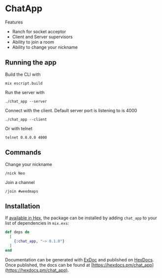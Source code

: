 # ChatApp

Features

 - Ranch for socket acceptor
 - Client and Server supervisors
 - Ability to join a room
 - Ability to change your nickname

## Running the app

Build the CLI with 

```
mix escript.build
```

Run the server with

```
./chat_app --server
```

Connect with the client. Default server port is listening to is 4000

```
./chat_app --client
```

Or with telnet

```
telnet 0.0.0.0 4000
```

## Commands

Change your nickname
```
/nick Neo
```

Join a channel
```
/join #weedmaps
```

## Installation

If [available in Hex](https://hex.pm/docs/publish), the package can be installed
by adding `chat_app` to your list of dependencies in `mix.exs`:

```elixir
def deps do
  [
    {:chat_app, "~> 0.1.0"}
  ]
end
```

Documentation can be generated with [ExDoc](https://github.com/elixir-lang/ex_doc)
and published on [HexDocs](https://hexdocs.pm). Once published, the docs can
be found at [https://hexdocs.pm/chat_app](https://hexdocs.pm/chat_app).

